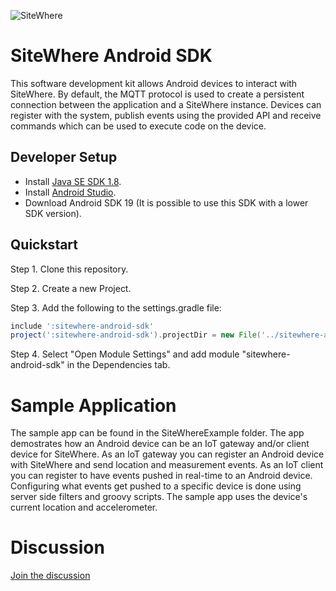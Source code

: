 ![SiteWhere](https://s3.amazonaws.com/sitewhere-demo/sitewhere-small.png)

# SiteWhere Android SDK

This software development kit allows Android devices to interact with SiteWhere.
By default, the MQTT protocol is used to create a persistent connection between the
application and a SiteWhere instance. Devices can register with the system, publish events
using the provided API and receive commands which can be used to execute code on the
device.

## Developer Setup

* Install [Java SE SDK 1.8](https://www.oracle.com/technetwork/java/javase/downloads/jdk8-downloads-2133151.html).
* Install [Android Studio](http://developer.android.com/sdk/index.html).
* Download Android SDK 19 (It is possible to use this SDK with a lower SDK version).

## Quickstart

Step 1. Clone this repository.

Step 2. Create a new Project.

Step 3. Add the following to the settings.gradle file:

```groovy
include ':sitewhere-android-sdk'
project(':sitewhere-android-sdk').projectDir = new File('../sitewhere-android-sdk') // <- points to the 'sitewhere-android-sdk' folder inside local repository cloned in Step 1 
```

Step 4. Select "Open Module Settings" and add module "sitewhere-android-sdk" in the Dependencies tab.

# Sample Application

The sample app can be found in the SiteWhereExample folder.  The app demostrates how an Android device can be an IoT gateway and/or client device for SiteWhere.  As an IoT gateway you can register an Android device with SiteWhere and send location and measurement events.  As an IoT client you can register to have events pushed in real-time to an Android device.  Configuring what events get pushed to a specific device is done using server side filters and groovy scripts.  The sample app uses the device's current location and accelerometer.

# Discussion

[Join the discussion](https://discord.gg/sq7sH7B)
